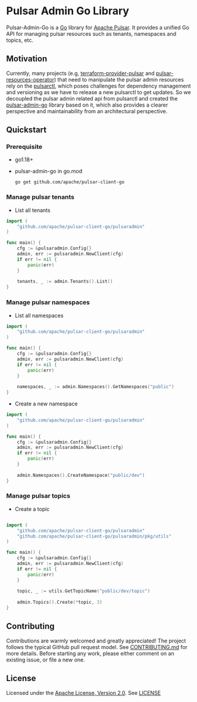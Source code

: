 # Pulsar Admin Go Library

Pulsar-Admin-Go is a [Go](https://go.dev) library for [Apache Pulsar](https://pulsar.apache.org/). It provides a unified Go API for managing pulsar resources such as tenants, namespaces and topics, etc.

## Motivation

Currently, many projects (e.g, [terraform-provider-pulsar](https://github.com/streamnative/terraform-provider-pulsar) and [pulsar-resources-operator](https://github.com/streamnative/pulsar-resources-operator)) 
that need to manipulate the pulsar admin resources rely on the [pulsarctl](https://github.com/streamnative/pulsarctl), 
which poses challenges for dependency management and versioning as we have to release a new pulsarctl to get updates.
So we decoupled the pulsar admin related api from pulsarctl and created the [pulsar-admin-go](https://github.com/streamnative/pulsar-admin-go) library based on it, 
which also provides a clearer perspective and maintainability from an architectural perspective.

## Quickstart

### Prerequisite

- go1.18+
- pulsar-admin-go in go.mod

  ```shell
  go get github.com/apache/pulsar-client-go
  ```

### Manage pulsar tenants

- List all tenants

```go
import (
    "github.com/apache/pulsar-client-go/pulsaradmin"
)

func main() {
    cfg := &pulsaradmin.Config{}
    admin, err := pulsaradmin.NewClient(cfg)
    if err != nil {
        panic(err)
    }
    
    tenants, _ := admin.Tenants().List()
}
```

### Manage pulsar namespaces

- List all namespaces

```go
import (
    "github.com/apache/pulsar-client-go/pulsaradmin"
)

func main() {
    cfg := &pulsaradmin.Config{}
    admin, err := pulsaradmin.NewClient(cfg)
    if err != nil {
        panic(err)
    }
    
    namespaces, _ := admin.Namespaces().GetNamespaces("public")
}
```

- Create a new namespace

```go
import (
    "github.com/apache/pulsar-client-go/pulsaradmin"
)

func main() {
    cfg := &pulsaradmin.Config{}
    admin, err := pulsaradmin.NewClient(cfg)
    if err != nil {
        panic(err)
    }
    
    admin.Namespaces().CreateNamespace("public/dev")
}
```

### Manage pulsar topics

- Create a topic

```go

import (
    "github.com/apache/pulsar-client-go/pulsaradmin"
    "github.com/apache/pulsar-client-go/pulsaradmin/pkg/utils"
)

func main() {
    cfg := &pulsaradmin.Config{}
    admin, err := pulsaradmin.NewClient(cfg)
    if err != nil {
        panic(err)
    }
    
    topic, _ := utils.GetTopicName("public/dev/topic")
    
    admin.Topics().Create(*topic, 3)
}
```

## Contributing

Contributions are warmly welcomed and greatly appreciated! 
The project follows the typical GitHub pull request model. See [CONTRIBUTING.md](CONTRIBUTING.md) for more details. 
Before starting any work, please either comment on an existing issue, or file a new one.

## License

Licensed under the [Apache License, Version 2.0](http://www.apache.org/licenses/LICENSE-2.0). See [LICENSE](LICENSE)